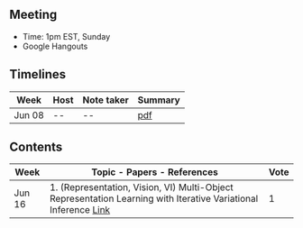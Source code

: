 ## Meeting
- Time: 1pm EST, Sunday
- Google Hangouts 

## Timelines

| Week  | Host | Note taker| Summary |
| ------------- | ------------- | --------| -------|
| Jun 08 |  -- | -- |[pdf]()|

## Contents

| Week  | Topic - Papers - References | Vote |
| ------------- | ------------- | --------|
| Jun 16 | 1. (Representation, Vision, VI) Multi-Object Representation Learning with Iterative Variational Inference [Link](https://arxiv.org/abs/1903.00450) | 1|
